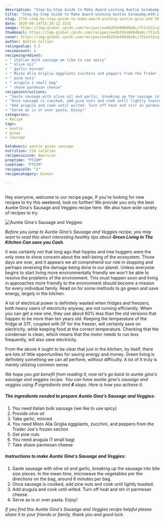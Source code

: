 ```yaml
---
description: "Step-by-Step Guide to Make Award-winning Auntie Gina&amp;#39;s Sausage and Veggies"
title: "Step-by-Step Guide to Make Award-winning Auntie Gina&amp;#39;s Sausage and Veggies"
slug: 2716-step-by-step-guide-to-make-award-winning-auntie-gina-and-39-s-sausage-and-veggies
date: 2020-09-14T15:28:12.333Z
image: https://img-global.cpcdn.com/recipes/ee4b293e088d8a0c/751x532cq70/auntie-ginas-sausage-and-veggies-recipe-main-photo.jpg
thumbnail: https://img-global.cpcdn.com/recipes/ee4b293e088d8a0c/751x532cq70/auntie-ginas-sausage-and-veggies-recipe-main-photo.jpg
cover: https://img-global.cpcdn.com/recipes/ee4b293e088d8a0c/751x532cq70/auntie-ginas-sausage-and-veggies-recipe-main-photo.jpg
author: Hattie Collier
ratingvalue: 3.3
reviewcount: 4
recipeingredient:
- " italian bulk sausage we like to use spicy"
- " olive oil"
- " garlic minced"
- " Misto Alla Griglia eggplants zucchini and peppers from the Trader Joes frozen section"
- " pine nuts"
- " arugula 1 small bag"
- " shave parmesan cheese"
recipeinstructions:
- "Saute sausage with olive oil and garlic, breaking up the sausage into bite size pieces. In the mean time, microwave the vegetables per the directions on the bag, around 6 minutes per bag."
- "Once sausage is cooiked, add pine nuts and cook until lightly toasted."
- "Add arugula and cook until wilted. Turn off heat and stir in parmesan cheese."
- "Serve as is or over pasta. Enjoy!"
categories:
- Recipe
tags:
- auntie
- ginas
- sausage

katakunci: auntie ginas sausage 
nutrition: 210 calories
recipecuisine: American
preptime: "PT26M"
cooktime: "PT57M"
recipeyield: "2"
recipecategory: Dinner

---
```

<br>
Hey everyone, welcome to our recipe page, If you're looking for new recipes to try this weekend, look no further! We provide you only the best Auntie Gina&#39;s Sausage and Veggies recipe here. We also have wide variety of recipes to try.
<br>


![Auntie Gina&#39;s Sausage and Veggies](https://img-global.cpcdn.com/recipes/ee4b293e088d8a0c/751x532cq70/auntie-ginas-sausage-and-veggies-recipe-main-photo.jpg)

<i>Before you jump to Auntie Gina&#39;s Sausage and Veggies recipe, you may want to read this short interesting healthy tips about 
<strong>Green Living In The Kitchen Can save you Cash</strong>.</i>
</br>

It was certainly not that long ago that hippies and tree huggers were the only ones to show concern about the well-being of the ecosystem. Those days are over, and it appears we all comprehend our role in stopping and perhaps reversing the damage being done to our planet. Unless everyone begins to start living more environmentally friendly we won't be able to resolve the problems of the environment. This must happen soon and living in approaches more friendly to the environment should become a mission for every individual family. Read on for some methods to go green and save energy, largely in the kitchen.

A lot of electrical power is definitely wasted when fridges and freezers, both heavy users of electricity anyway, are not running efficiently. When you can get a new one, they use about 60% less than the old versions that happen to be more than ten years old. Keeping the temperature of the fridge at 37F, coupled with 0F for the freezer, will certainly save on electricity, while keeping food at the correct temperature. Checking that the condenser is clean, which means that the motor needs to run less frequently, will also save electricity.

From the above it ought to be clear that just in the kitchen, by itself, there are lots of little opportunities for saving energy and money. Green living is definitely something we can all perform, without difficulty. A lot of it truly is merely utilizing common sense.


<i>We hope you got benefit from reading it, now let's go back to auntie gina&#39;s sausage and veggies recipe. You can have auntie gina&#39;s sausage and veggies using <strong>7</strong> ingredients and <strong>4</strong> steps. Here is how you achieve it.
</i>

##### The ingredients needed to prepare Auntie Gina&#39;s Sausage and Veggies:

1. You need  italian bulk sausage (we like to use spicy)
1. Provide  olive oil
1. Take  garlic, minced
1. You need  Misto Alla Griglia eggplants, zucchini, and peppers from the Trader Joe&#39;s frozen section
1. Get  pine nuts
1. You need  arugula (1 small bag)
1. Take  shave parmesan cheese


##### Instructions to make Auntie Gina&#39;s Sausage and Veggies:

1. Saute sausage with olive oil and garlic, breaking up the sausage into bite size pieces. In the mean time, microwave the vegetables per the directions on the bag, around 6 minutes per bag.
1. Once sausage is cooiked, add pine nuts and cook until lightly toasted.
1. Add arugula and cook until wilted. Turn off heat and stir in parmesan cheese.
1. Serve as is or over pasta. Enjoy!


<i>If you find this Auntie Gina&#39;s Sausage and Veggies recipe helpful please share it to your friends or family, thank you and good luck.</i>
